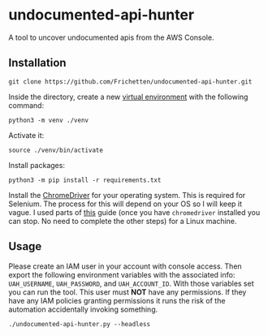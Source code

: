 # undocumented-api-hunter

A tool to uncover undocumented apis from the AWS Console.

## Installation

```
git clone https://github.com/Frichetten/undocumented-api-hunter.git
```

Inside the directory, create a new [virtual environment](https://docs.python.org/3/library/venv.html) with the following command:

```
python3 -m venv ./venv
```

Activate it:

```
source ./venv/bin/activate
```

Install packages:

```
python3 -m pip install -r requirements.txt
```

Install the [ChromeDriver](https://chromedriver.chromium.org/downloads) for your operating system. This is required for Selenium. The process for this will depend on your OS so I will keep it vague. I used parts of [this](https://tecadmin.net/setup-selenium-chromedriver-on-ubuntu/) guide (once you have `chromedriver` installed you can stop. No need to complete the other steps) for a Linux machine.

## Usage

Please create an IAM user in your account with console access. Then export the following environment variables with the associated info: `UAH_USERNAME`, `UAH_PASSWORD`, and `UAH_ACCOUNT_ID`. With those variables set you can run the tool. This user must **NOT** have any permissions. If they have any IAM policies granting permissions it runs the risk of the automation accidentally invoking something.

```
./undocumented-api-hunter.py --headless
```
